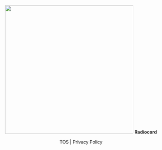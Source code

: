 <div align="center">
  <img src="https://user-images.githubusercontent.com/81972974/201009809-be816230-79ee-495c-bbc5-1a3c6b69f57f.png" height="400">
  <b>Radiocord</b>
  <p>TOS | Privacy Policy
 </div>
